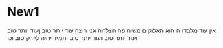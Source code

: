 # New1
אין עוד מלבדו
ה הוא האלוקים
משיח פה
הצלחה אני רוצה
עוד יותר טוב
ןעוד יותר טוב
ועוד יותר טוב
ועוד יותר טוב
ותמיד יהיה לי רק טוב
וכו
